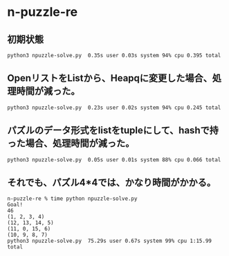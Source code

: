 # n-puzzle-re

## 初期状態
```
python3 npuzzle-solve.py  0.35s user 0.03s system 94% cpu 0.395 total
```

## OpenリストをListから、Heapqに変更した場合、処理時間が減った。
```
python3 npuzzle-solve.py  0.23s user 0.02s system 94% cpu 0.245 total
```

## パズルのデータ形式をlistをtupleにして、hashで持った場合、処理時間が減った。
```
python3 npuzzle-solve.py  0.05s user 0.01s system 88% cpu 0.066 total
```

## それでも、パズル4*4では、かなり時間がかかる。
```
n-puzzle-re % time python npuzzle-solve.py
Goal!
46
(1, 2, 3, 4)
(12, 13, 14, 5)
(11, 0, 15, 6)
(10, 9, 8, 7)
python3 npuzzle-solve.py  75.29s user 0.67s system 99% cpu 1:15.99 total
```
